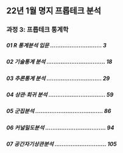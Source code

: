 ## 22년 1월 명지 프롭테크 분석 

### 과정 3: 프롭테크 통계학


#####            01 R 통계분석 입문  .............................   3
#####             02 기술통계 분석 ................................. 18
#####             03 추론통계 분석   ............................... 29
#####             04 상관·회귀 분석 ................................ 59
#####             05 군집분석 ...................................... 86
#####             06 커널밀도분석 .................................. 94
#####             07 공간자기상관분석 ............................. 105
